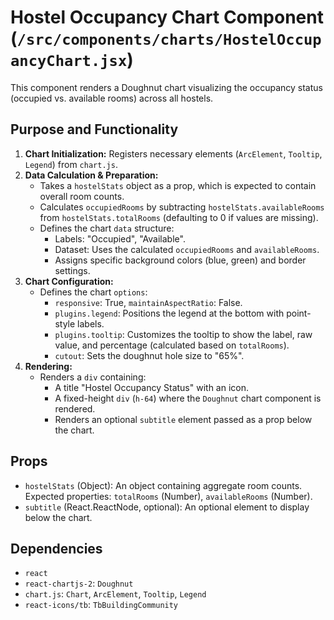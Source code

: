 # Hostel Occupancy Chart Component (`/src/components/charts/HostelOccupancyChart.jsx`)

This component renders a Doughnut chart visualizing the occupancy status (occupied vs. available rooms) across all hostels.

## Purpose and Functionality

1.  **Chart Initialization:** Registers necessary elements (`ArcElement`, `Tooltip`, `Legend`) from `chart.js`.
2.  **Data Calculation & Preparation:**
    - Takes a `hostelStats` object as a prop, which is expected to contain overall room counts.
    - Calculates `occupiedRooms` by subtracting `hostelStats.availableRooms` from `hostelStats.totalRooms` (defaulting to 0 if values are missing).
    - Defines the chart `data` structure:
      - Labels: "Occupied", "Available".
      - Dataset: Uses the calculated `occupiedRooms` and `availableRooms`.
      - Assigns specific background colors (blue, green) and border settings.
3.  **Chart Configuration:**
    - Defines the chart `options`:
      - `responsive`: True, `maintainAspectRatio`: False.
      - `plugins.legend`: Positions the legend at the bottom with point-style labels.
      - `plugins.tooltip`: Customizes the tooltip to show the label, raw value, and percentage (calculated based on `totalRooms`).
      - `cutout`: Sets the doughnut hole size to "65%".
4.  **Rendering:**
    - Renders a `div` containing:
      - A title "Hostel Occupancy Status" with an icon.
      - A fixed-height `div` (`h-64`) where the `Doughnut` chart component is rendered.
      - Renders an optional `subtitle` element passed as a prop below the chart.

## Props

- `hostelStats` (Object): An object containing aggregate room counts. Expected properties: `totalRooms` (Number), `availableRooms` (Number).
- `subtitle` (React.ReactNode, optional): An optional element to display below the chart.

## Dependencies

- `react`
- `react-chartjs-2`: `Doughnut`
- `chart.js`: `Chart`, `ArcElement`, `Tooltip`, `Legend`
- `react-icons/tb`: `TbBuildingCommunity`

